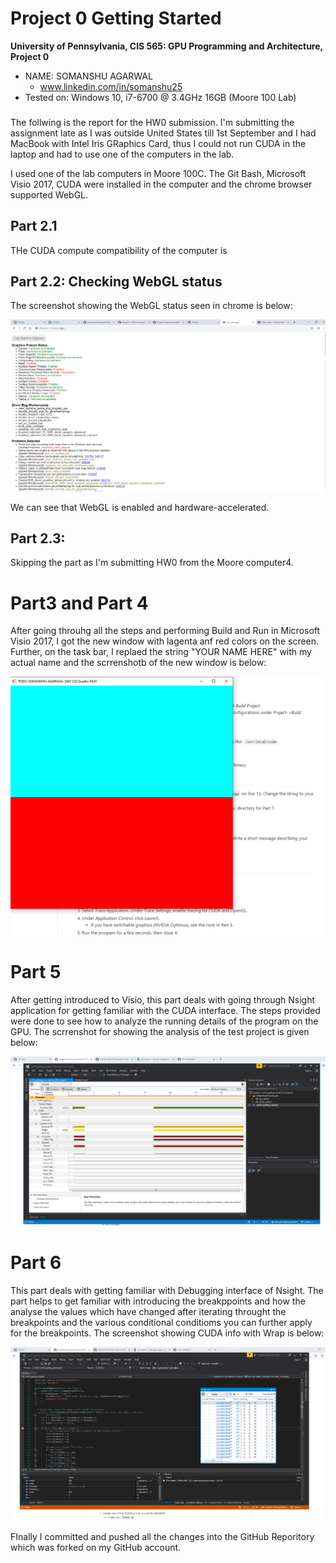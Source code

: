 Project 0 Getting Started
====================

**University of Pennsylvania, CIS 565: GPU Programming and Architecture, Project 0**

* NAME: SOMANSHU AGARWAL
  * www.linkedin.com/in/somanshu25
* Tested on: Windows 10, i7-6700 @ 3.4GHz 16GB (Moore 100 Lab)

###

The follwing is the report for the HW0 submission. I'm submitting the assignment late as I was outside United States till 1st September and I had MacBook with Intel Iris GRaphics Card, thus I could not run CUDA in the laptop and had to use one of the computers in the lab.

I used one of the lab computers in Moore 100C. The Git Bash, Microsoft Visio 2017, CUDA were installed in the computer and the chrome browser supported WebGL.

## Part 2.1
THe CUDA compute compatibility of the computer is

## Part 2.2: Checking WebGL status

The screenshot showing the WebGL status seen in chrome is below:

![](images/part2.2.PNG)

We can see that WebGL is enabled and hardware-accelerated.

## Part 2.3:
Skipping the part as I'm submitting HW0 from the Moore computer4.

# Part3 and Part 4
After going throuhg all the steps and performing Build and Run in Microsoft Visio 2017, I got the new window with lagenta anf red colors on the screen. Further, on the task bar, I replaed the string "YOUR NAME HERE" with my actual name and the scrrenshotb of the new window is below:

![](images/part4.PNG)

# Part 5
After getting introduced to Visio, this part deals with going through Nsight application for getting familiar with the CUDA interface. The steps provided were done to see how to analyze the running details of the program on the GPU. The scrrenshot for showing the analysis of the test project is given below:

![](images/part5.PNG)

# Part 6
This part deals with getting familiar with Debugging interface of Nsight. The part helps to get familiar with introducing the breakppoints and how the analyse the values which have changed after iterating throught the breakpoints and the various conditional conditioms you can further apply for the breakpoints. The screenshot showing CUDA info with Wrap is below:

![](images/part6.PNG)

FInally I committed and pushed all the changes into the GitHub Reporitory which was forked on my GitHub account.
